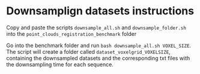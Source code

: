 # Downsamplign datasets instructions

Copy and paste the scripts `downsample_all.sh` and `downsample_folder.sh` into the `point_clouds_registration_benchmark` folder

Go into the benchmark folder and run `bash downsample_all.sh VOXEL_SIZE`.
The script will create a folder called `dataset_voxelgrid_VOXELSIZE`, containing the downsampled datasets and the corresponding txt files with the downsampling time for each sequence.
